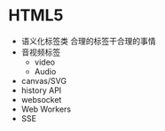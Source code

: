 # HTML5
- 语义化标签类
    合理的标签干合理的事情
- 音视频标签
    - video
    - Audio
- canvas/SVG
- history API
- websocket
- Web Workers
- SSE